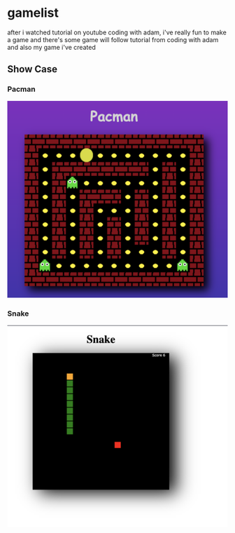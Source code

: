 # gamelist

after i watched tutorial on youtube coding with adam, i've really fun to make a game and there's some game will follow tutorial from coding with adam and also my game i've created


## Show Case
### Pacman
![Pacman](./assets/screenshot/pacman.png)
### Snake
![Snake](./assets/screenshot/snake.png)